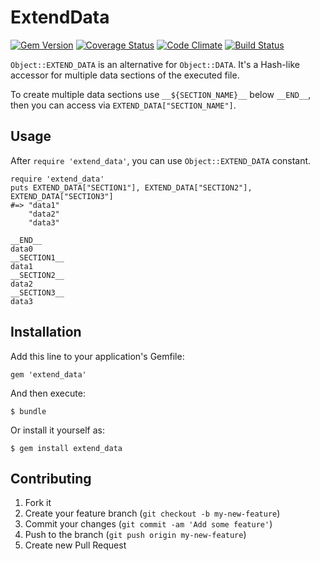 # ExtendData
[![Gem Version](https://badge.fury.io/rb/extend_data.svg)](http://badge.fury.io/rb/extend_data)
[![Coverage Status](https://coveralls.io/repos/yukinoraru/extend_data/badge.png)](https://coveralls.io/r/yukinoraru/extend_data)
[![Code Climate](https://codeclimate.com/github/yukinoraru/extend_data.png)](https://codeclimate.com/github/yukinoraru/extend_data)
[![Build Status](https://travis-ci.org/yukinoraru/extend_data.svg?branch=master)](https://travis-ci.org/yukinoraru/extend_data)

`Object::EXTEND_DATA` is an alternative for `Object::DATA`.
It's a Hash-like accessor for multiple data sections of the executed file.

To create multiple data sections use `__${SECTION_NAME}__` below `__END__`, then you can access via `EXTEND_DATA["SECTION_NAME"]`.

## Usage
After `require 'extend_data'`, you can use `Object::EXTEND_DATA` constant.

	require 'extend_data'
	puts EXTEND_DATA["SECTION1"], EXTEND_DATA["SECTION2"], EXTEND_DATA["SECTION3"]
	#=> "data1"
	    "data2"
	    "data3"

	__END__
	data0
	__SECTION1__
	data1
	__SECTION2__
	data2
	__SECTION3__
	data3

## Installation

Add this line to your application's Gemfile:

    gem 'extend_data'

And then execute:

    $ bundle

Or install it yourself as:

    $ gem install extend_data

## Contributing

1. Fork it
2. Create your feature branch (`git checkout -b my-new-feature`)
3. Commit your changes (`git commit -am 'Add some feature'`)
4. Push to the branch (`git push origin my-new-feature`)
5. Create new Pull Request
